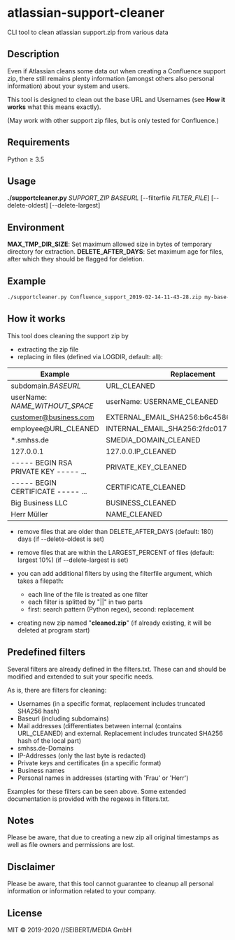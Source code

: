 # atlassian-support-cleaner
CLI tool to clean atlassian support.zip from various data

Description
---

Even if Atlassian cleans some data out when creating a Confluence support zip, there still remains plenty information (amongst others also personal information) about your system and users.

This tool is designed to clean out the base URL and Usernames (see **How it works** what this means exactly). 

(May work with other support zip files, but is only tested for Confluence.)

Requirements
---

Python &ge; 3.5


Usage
--- 

**./supportcleaner.py** _SUPPORT_ZIP_ _BASEURL_ [--filterfile _FILTER_FILE_] [--delete-oldest] [--delete-largest]

Environment
---
**MAX_TMP_DIR_SIZE**: Set maximum allowed size in bytes of temporary directory for extraction.
**DELETE_AFTER_DAYS**: Set maximum age for files, after which they should be flagged for deletion.

Example
---
```bash
./supportcleaner.py Confluence_support_2019-02-14-11-43-28.zip my-base-url.net
```

How it works
---

This tool does cleaning the support zip by
- extracting the zip file
- replacing in files (defined via LOGDIR, default: all):

|Example|Replacement|
|---|---|
|subdomain._BASEURL_|URL_CLEANED|
|userName: _NAME_WITHOUT_SPACE_|userName: USERNAME_CLEANED|
| customer@business.com | EXTERNAL_EMAIL_SHA256:b6c4586387_CLEANED|
| employee@URL_CLEANED | INTERNAL_EMAIL_SHA256:2fdc017705_CLEANED|
| *.smhss.de | SMEDIA_DOMAIN_CLEANED|
| 127.0.0.1 | 127.0.0.IP_CLEANED|
| ----- BEGIN RSA PRIVATE KEY ----- ... | PRIVATE_KEY_CLEANED|
| ----- BEGIN CERTIFICATE ----- ... | CERTIFICATE_CLEANED|
| Big Business LLC | BUSINESS_CLEANED|
| Herr Müller | NAME_CLEANED |

- remove files that are older than DELETE_AFTER_DAYS (default: 180) days (if --delete-oldest is set)

- remove files that are within the LARGEST_PERCENT of files (default: largest 10%) (if --delete-largest is set)

- you can add additional filters by using the filterfile argument, which takes a filepath:
  - each line of the file is treated as one filter
  - each filter is splitted by "||" in two parts
  - first: search pattern (Python regex), second: replacement

- creating new zip named "**cleaned.zip**" (if already existing, it will be deleted at program start)

Predefined filters
---
Several filters are already defined in the filters.txt.
These can and should be modified and extended to suit your specific needs.

As is, there are filters for cleaning:

- Usernames         (in a specific format, replacement includes truncated SHA256 hash)
- Baseurl           (including subdomains)
- Mail addresses    (differentiates between internal (contains URL_CLEANED) and external. 
                     Replacement includes truncated SHA256 hash of the local part)
- smhss.de-Domains
- IP-Addresses      (only the last byte is redacted)
- Private keys and certificates     (in a specific format)
- Business names
- Personal names in addresses   (starting with 'Frau' or 'Herr')

Examples for these filters can be seen above. 
Some extended documentation is provided with the regexes in filters.txt.

Notes
---

Please be aware, that due to creating a new zip all original timestamps as well as file owners and permissions are lost.

Disclaimer
---

Please be aware, that this tool cannot guarantee to cleanup all personal information or information related to your company.

License
---

MIT &copy; 2019-2020 //SEIBERT/MEDIA GmbH
